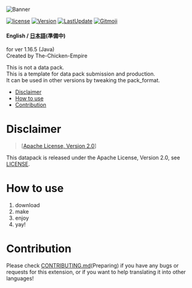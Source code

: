 ![Banner](https://raw.githubusercontent.com/The-Chicken-Empire/datapack-template/main/images/banner.PNG)

[![license](https://img.shields.io/github/license/The-Chicken-Empire/datapack-template)](https://github.com/The-Chicken-Empire/datapack-template/blob/main/LICENSE)
[![Version](https://img.shields.io/github/v/release/The-Chicken-Empire/datapack-template.svg)](https://github.com/The-Chicken-Empire/datapack-template/releases)
[![LastUpdate](https://img.shields.io/github/last-commit/The-Chicken-Empire/datapack-template.svg)](https://github.com/The-Chicken-Empire/datapack-template)
[![Gitmoji](https://img.shields.io/badge/gitmoji-%20😜%20😍-FFDD67.svg)](https://gitmoji.carloscuesta.me/)

#### English / [日本語](https://github.com/The-Chicken-Empire/datapack-template/blob/main/README_ja.md)(準備中)

for ver 1.16.5 (Java)  
Created by The-Chicken-Empire  

This is not a data pack.  
This is a template for data pack submission and production.  
It can be used in other versions by tweaking the pack_format.  

- [Disclaimer](#disclaimer)
- [How to use](#how-to-use)
- [Contribution](#contribution)

# Disclaimer
> [[Apache License, Version 2.0](https://www.apache.org/licenses/LICENSE-2.0)]

This datapack is released under the Apache License, Version 2.0, see [LICENSE](https://github.com/haiiro2gou/Big-Number-Calculator/blob/Release/LICENSE).  

# How to use
1. download
2. make
3. enjoy
4. yay!

# Contribution
Please check [CONTRIBUTING.md](CONTRIBUTING.md)(Preparing) if you have any bugs or requests for this extension, or if you want to help translating it into other languages!
